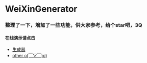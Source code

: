 # WeiXinGenerator
### 整理了一下，增加了一些功能，供大家参考，给个star吧，3Q
#### 在线演示请点击 
 * [生成器](https://mrwalie.github.io/WeiXinGenerator/index.html) 
 * [other o(￣▽￣)o)](https://mrwalie.github.io/WeiXinGenerator/放大音量打开.html)
